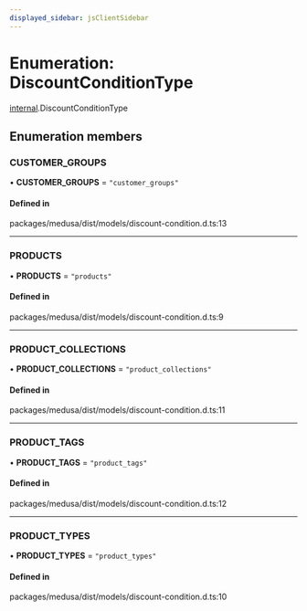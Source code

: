 ```yaml
---
displayed_sidebar: jsClientSidebar
---
```


# Enumeration: DiscountConditionType

[internal](../modules/internal.md).DiscountConditionType

## Enumeration members

### CUSTOMER\_GROUPS

• **CUSTOMER\_GROUPS** = `"customer_groups"`

#### Defined in

packages/medusa/dist/models/discount-condition.d.ts:13

___

### PRODUCTS

• **PRODUCTS** = `"products"`

#### Defined in

packages/medusa/dist/models/discount-condition.d.ts:9

___

### PRODUCT\_COLLECTIONS

• **PRODUCT\_COLLECTIONS** = `"product_collections"`

#### Defined in

packages/medusa/dist/models/discount-condition.d.ts:11

___

### PRODUCT\_TAGS

• **PRODUCT\_TAGS** = `"product_tags"`

#### Defined in

packages/medusa/dist/models/discount-condition.d.ts:12

___

### PRODUCT\_TYPES

• **PRODUCT\_TYPES** = `"product_types"`

#### Defined in

packages/medusa/dist/models/discount-condition.d.ts:10
